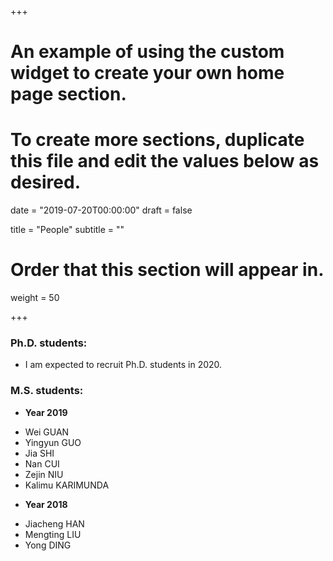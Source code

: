 +++
# An example of using the custom widget to create your own home page section.
# To create more sections, duplicate this file and edit the values below as desired.

date = "2019-07-20T00:00:00"
draft = false

title = "People"
subtitle = ""

# Order that this section will appear in.
weight = 50

+++

### Ph.D. students: 

* I am expected to recruit Ph.D. students in 2020. 

### M.S. students:

* **Year 2019** 
 - Wei GUAN 
 - Yingyun GUO 
 - Jia SHI 
 - Nan CUI 
 - Zejin NIU 
 - Kalimu KARIMUNDA 
* **Year 2018** 
 - Jiacheng HAN  
 - Mengting LIU  
 - Yong DING







